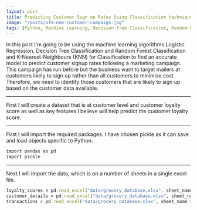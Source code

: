 ```yaml
---
layout: post
title: Predicting Customer Sign up Rates Using Classification techniques
image: "/posts/ofm-new-customer-campaign.jpg"
tags: [Python, Machine Learning, Decision Tree Classification, Random Forest Classification, Logistic Regression, K-Nearest-Neighbours (KNN) for Classification]
---
```


In this post I'm going to be using the machine learning algorithms Logistic Regression, Decision Tree Classification and Random Forest Classification and K-Nearest-Neighbours (KNN) for Classification to find an accurate model to predict customer signup rates following a marketing campaign. This campaign has run before but the business want to target mailers at customers likely to sign up rather than all customers to minimise cost. Therefore, we need to identify those customers that are likely to sign up based on the customer data available.

---

First I will create a dataset that is at customer level and customer loyalty score as well as key features I believe will help predict the customer loyalty score.

---

First I will import the required packages. I have chosen pickle as it can save and load objects specific to Python.

```ruby
import pandas as pd
import pickle
```
---

Next I will import the data, which is on a number of sheets in a single excel file.

```ruby
loyalty_scores = pd.read_excel("data/grocery_database.xlsx", sheet_name = "loyalty_scores")
customer_details = pd.read_excel("data/grocery_database.xlsx", sheet_name = "customer_details")
transactions = pd.read_excel("data/grocery_database.xlsx", sheet_name = "transactions")
```

